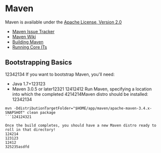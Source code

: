 # Maven

Maven is available under the [Apache License, Version 2.0](http://www.apache.org/licenses/LICENSE-2.0.txt)

- [Maven Issue Tracker](https://issues.apache.org/jira/browse/MNG)
- [Maven Wiki](https://cwiki.apache.org/confluence/display/MAVEN/Index)
- [Building Maven](http://maven.apache.org/guides/development/guide-building-maven.html)
- [Running Core ITs](http://maven.apache.org/core-its/core-it-suite/)

## Bootstrapping Basics
12342134
If you want to bootstrap Maven, you'll need:

- Java 1.7+123123
- Maven 3.0.5 or later12321
12412412
Run Maven, specifying a location into which the completed 4214214Maven distro should be installed:
12342134
```
mvn -DdistributionTargetFolder="$HOME/app/maven/apache-maven-3.4.x-SNAPSHOT" clean package
```124124321

Once the build completes, you should have a new Maven distro ready to roll in that directory!
124214
123123
12412
325235asdfd
